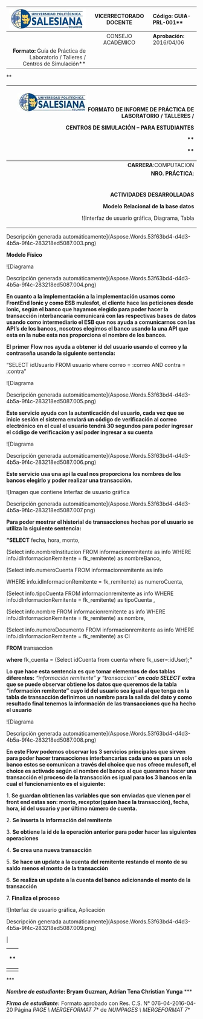﻿|![](Aspose.Words.53f63bd4-d4d3-4b5a-9f4c-283218ed5087.001.jpeg) |**VICERRECTORADO DOCENTE** |**Código:** GUIA-PRL-001** |
| -: | :-: | :- |
||CONSEJO ACADÉMICO |**Aprobación:** 2016/04/06 |
|**Formato:** Guía de Práctica de Laboratorio / Talleres / Centros de Simulación** |

**


|<p>![](Aspose.Words.53f63bd4-d4d3-4b5a-9f4c-283218ed5087.002.jpeg)**FORMATO DE INFORME DE PRÁCTICA DE LABORATORIO / TALLERES /** </p><p>**CENTROS DE SIMULACIÓN – PARA ESTUDIANTES** </p><p>** </p><p>** </p>|
| -: |
|**CARRERA**:COMPUTACION  |**ASIGNATURA**: Sistemas Distribuidos|
|**NRO. PRÁCTICA**: |30 |**TÍTULO PRÁCTICA**:   1|
|<p></p><p></p><p></p><p></p>|
|<p>`		`**ACTIVIDADES DESARROLLADAS** </p><p></p><p>**Modelo Relacional de la base datos** </p><p></p><p>![Interfaz de usuario gráfica, Diagrama, Tabla

Descripción generada automáticamente](Aspose.Words.53f63bd4-d4d3-4b5a-9f4c-283218ed5087.003.png)</p><p></p><p></p><p></p><p>**Modelo Físico**</p><p></p><p></p><p></p><p>![Diagrama

Descripción generada automáticamente](Aspose.Words.53f63bd4-d4d3-4b5a-9f4c-283218ed5087.004.png)</p><p></p><p></p><p></p><p></p><p>**En cuanto a la implementación a la implementación usamos como FrontEnd Ionic y como ESB mulesfot, el cliente hace las peticiones desde Ionic, según el banco que hayamos elegido para poder hacer la transacción interbancaria comunicará con las respectivas bases de datos usando como intermediario el ESB que nos ayuda a comunicarnos con las API’s de los bancos, nosotros elegimos el banco usando la una API que esta en la nube esta nos proporciona el nombre de los bancos.**</p><p></p><p></p><p></p><p></p><p></p><p></p><p></p><p></p><p></p><p></p><p></p><p></p><p></p><p></p><p></p><p></p><p></p><p></p><p></p><p></p><p></p><p></p><p>**El primer Flow nos ayuda a obtener id del usuario usando el correo y la contraseña usando la siguiente sentencia:**</p><p></p><p>“SELECT idUsuario FROM usuario where correo = :correo AND contra = :contra”</p><p></p><p></p><p>![Diagrama

Descripción generada automáticamente](Aspose.Words.53f63bd4-d4d3-4b5a-9f4c-283218ed5087.005.png)</p><p></p><p></p><p>**Este servicio ayuda con la autenticación del usuario, cada vez que se inicie sesión el sistema enviará un código de verificación al correo electrónico en el cual el usuario tendrá 30 segundos para poder ingresar el código de verificación y así poder ingresar a su cuenta**</p><p></p><p>![Diagrama

Descripción generada automáticamente](Aspose.Words.53f63bd4-d4d3-4b5a-9f4c-283218ed5087.006.png)</p><p></p><p></p><p></p><p></p><p></p><p></p><p></p><p></p><p></p><p></p><p></p><p></p><p></p><p></p><p></p><p>**Este servicio usa una api la cual nos proporciona los nombres de los bancos elegirlo y poder realizar una transacción.**</p><p></p><p>![Imagen que contiene Interfaz de usuario gráfica

Descripción generada automáticamente](Aspose.Words.53f63bd4-d4d3-4b5a-9f4c-283218ed5087.007.png)</p><p></p><p></p><p></p><p></p><p></p><p></p><p></p><p></p><p></p><p></p><p></p><p></p><p></p><p></p><p></p><p></p><p></p><p></p><p></p><p></p><p></p><p></p><p></p><p></p><p></p><p></p><p></p><p></p><p></p><p></p><p></p><p></p><p></p><p></p><p>**Para poder mostrar el historial de transacciones hechas por el usuario se utiliza la siguiente sentencia:**</p><p></p><p>**“SELECT** fecha, hora, monto, </p><p>(Select info.nombreInstitucion FROM informacionremitente as info WHERE info.idInformacionRemitente = fk\_remitente) as nombreBanco, </p><p>(Select info.numeroCuenta FROM informacionremitente as info </p><p>WHERE info.idInformacionRemitente = fk\_remitente) as numeroCuenta, </p><p>(Select info.tipoCuenta FROM informacionremitente as info WHERE info.idInformacionRemitente = fk\_remitente) as tipoCuenta , </p><p>(Select info.nombre FROM informacionremitente as info WHERE info.idInformacionRemitente = fk\_remitente) as nombre, </p><p>(Select info.numeroDocumento FROM informacionremitente as info WHERE info.idInformacionRemitente = fk\_remitente) as CI </p><p></p><p>**FROM** transaccion </p><p>**where** fk\_cuenta = (Select idCuenta from cuenta where fk\_user=:idUser);**”**</p><p></p><p>**Lo que hace esta sentencia es que tomar elementos de dos tablas diferentes:** _“información remitente” **y** “transaccion” **en cada SELECT**_  **extra que se puede observar obtiene los datos que queremos de la tabla “información remitente” cuyo id del  usuario sea igual al que tenga en la tabla de transacción definimos un nombre para la salida del dato y como resultado final tenemos la información de las transacciones que ha hecho el usuario**</p><p></p><p></p><p>![Diagrama

Descripción generada automáticamente](Aspose.Words.53f63bd4-d4d3-4b5a-9f4c-283218ed5087.008.png)</p><p></p><p></p><p></p><p></p><p></p><p></p><p></p><p></p><p></p><p></p><p></p><p></p><p></p><p></p><p></p><p></p><p></p><p>**En este Flow podemos observar los 3 servicios principales que sirven para poder hacer transacciones interbancarias cada uno es para un solo banco estos se comunican a través del choice que nos ofrece mulesoft, el choice es activado según el nombre del banco al que queramos hacer una transacción el proceso de la transacción es igual para los 3 bancos en la cual el funcionamiento es el siguiente:**</p><p></p><p>1. **Se guardan obtienen las variables que son enviadas que vienen por el front end estas son: monto, receptor(quien hace la transacción), fecha, hora, id del usuario y por último  número de cuenta.**</p><p>2. **Se inserta la información del remitente** </p><p></p><p></p><p></p><p>3. **Se obtiene la id de la operación anterior para poder hacer las siguientes operaciones**</p><p>4. **Se crea una nueva transacción**  </p><p>5. **Se hace un update a la cuenta del remitente restando el monto de su saldo menos el monto de la transacción**</p><p>6. **Se realiza un update a la cuenta del banco adicionando el monto de la transacción** </p><p>7. **Finaliza el proceso**</p><p></p><p></p><p>![Interfaz de usuario gráfica, Aplicación

Descripción generada automáticamente](Aspose.Words.53f63bd4-d4d3-4b5a-9f4c-283218ed5087.009.png)</p><p></p><p></p><p></p><p></p><p></p><p></p><p></p><p></p><p></p><p></p><p></p><p></p><p></p><p></p><p></p><p></p><p></p><p></p><p></p><p></p><p></p><p></p><p></p><p></p><p></p><p></p><p></p><p></p><p></p><p></p><p></p><p></p><p></p><p></p><p></p><p></p><p></p><p></p><p></p><p></p><p></p><p></p><p></p><p></p><p></p><p></p>|



|<p></p><p>** </p>|
| :- |
||


\*** 

***Nombre de estudiante*:  Bryam Guzman, Adrian Tena Christian Yunga**
\***


***Firma de estudiante*:** 
Formato aprobado con Res. C.S. N° 076-04-2016-04-20   	 Página  ***PAGE   \\* MERGEFORMAT* 7** de  ***NUMPAGES   \\* MERGEFORMAT* 7**  
